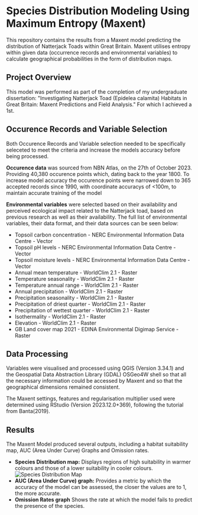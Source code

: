 # Species Distribution Modeling Using Maximum Entropy (Maxent)

This repository contains the results from a Maxent model predicting the distribution of Natterjack Toads within Great Britain.
Maxent utilises entropy within given data (occurrence records and environmental variables) to calculate geographical probabilities in the form of distribution maps.

## Project Overview
This model was performed as part of the completion of my undergraduate dissertation: "Investigating Natterjack Toad (Epidelea calamita) Habitats in Great Britain: Maxent Predictions and Field Analysis." For which I achieved a 1st.

## Occurence Records and Variable Selection
Both Occurence Records and Variable selection needed to be specifically seleceted to meet the criteria and increase the models accuracy before being processed.

**Occurence data** was sourced from NBN Atlas, on the 27th of October 2023. Providing 40,380 occurence points which, dating back to the year 1800. To increase model accuracy the occurence points were narrowed down to 365 accepted records since 1990, with coordinate accuracys of <100m, to maintain accurate training of the model

**Environmental variables** were selected based on their availability and perceived ecological impact related to the Natterjack toad, based on previous research as well as their availability. The full list of environmental variables, their data format, and their data sources can be seen below:
- Topsoil carbon concentration - NERC Environmental Information Data Centre - Vector
- Topsoil pH levels - NERC Environmental Information Data Centre - Vector
- Topsoil moisture levels - NERC Environmental Information Data Centre - Vector
- Annual mean temperature - WorldClim 2.1 - Raster
- Temperature seasonality - WorldClim 2.1 - Raster
- Temperature annual range - WorldClim 2.1 - Raster
- Annual precipitation - WorldClim 2.1 - Raster
- Precipitation seasonality - WorldClim 2.1 - Raster
- Precipitation of driest quarter - WorldClim 2.1 - Raster
- Precipitation of wettest quarter - WorldClim 2.1 - Raster
- Isothermality - WorldClim 2.1 - Raster
- Elevation - WorldClim 2.1 - Raster
- GB Land cover map 2021 - EDINA Environmental Digimap Service - Raster

## Data Processing
Variables were visualised and processed using  QGIS (Version 3.34.1) and the Geospatial Data Abstraction Library (GDAL) OSGeo4W shell so that all the necessary information could be accessed by Maxent and so that the geographical dimensions remained consistent.

The Maxent settings, features and regularisation multiplier used were determined using RStudio (Version 2023.12.0+369), following the tutorial from Banta(2019).

## Results
The Maxent Model produced several outputs, including a habitat suitability map, AUC (Area Under Curve) Graphs and Omission rates.

- **Species Distribution map:** Displays regions of high suitability in warmer colours and those of a lower suitability in cooler colours.
![Species Distribution Map](maxen_sdm.png)
- **AUC (Area Under Curve) graph:** Provides a metric by which the accuracy of the model can be assessed, the closer the values are to 1, the more accurate.
- **Omission Rates graph** Shows the rate at which the model fails to predict the presence of the species.

